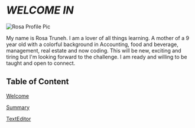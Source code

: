 # *WELCOME IN*

![Rosa Profile Pic](/images/profile-1.jpg)

My name is Rosa Truneh. I am a lover of all things learning. A mother of a 9 year old with a colorful background in Accounting, food and beverage, management, real estate and now coding. This will be new, exciting and tiring but I'm looking forward to the challenge. I am ready and willing to be taught and open to connect. 

## Table of Content

[Welcome](welcome.md)

[Summary](summary.md)

[TextEditor](TextEditor.md)

